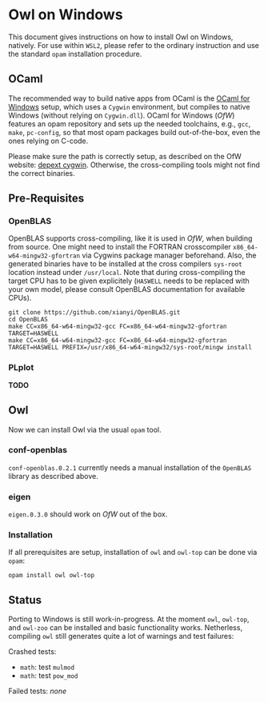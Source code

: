 # Owl on Windows

This document gives instructions on how to install Owl on Windows, natively. For use within `WSL2`, please refer to the ordinary instruction and use the standard `opam` installation procedure.

## OCaml

The recommended way to build native apps from OCaml is the [OCaml for Windows](https://fdopen.github.io/opam-repository-mingw/) setup, which uses a `Cygwin` environment, but compiles to native Windows (without relying on `Cygwin.dll`). OCaml for Windows (_OfW_) features an opam repository and sets up the needed toolchains, e.g., `gcc`, `make`, `pc-config`, so that most opam packages build out-of-the-box, even the ones relying on C-code.

Please make sure the path is correctly setup, as described on the OfW website: [depext cygwin](https://fdopen.github.io/opam-repository-mingw/depext-cygwin/). Otherwise, the cross-compiling tools might not find the correct binaries.

## Pre-Requisites

### OpenBLAS

OpenBLAS supports cross-compiling, like it is used in _OfW_, when building from source. One might need to install the FORTRAN crosscompiler `x86_64-w64-mingw32-gfortran` via Cygwins package manager beforehand. Also, the generated binaries have to be installed at the cross compilers `sys-root` location instead under `/usr/local`. Note that during cross-compiling the target CPU has to be given explicitely (`HASWELL` needs to be replaced with your own model, please consult OpenBLAS documentation for available CPUs).

```
git clone https://github.com/xianyi/OpenBLAS.git
cd OpenBLAS
make CC=x86_64-w64-mingw32-gcc FC=x86_64-w64-mingw32-gfortran TARGET=HASWELL
make CC=x86_64-w64-mingw32-gcc FC=x86_64-w64-mingw32-gfortran TARGET=HASWELL PREFIX=/usr/x86_64-w64-mingw32/sys-root/mingw install
```

### PLplot

__TODO__

## Owl

Now we can install Owl via the usual `opam` tool.

### conf-openblas

`conf-openblas.0.2.1` currently needs a manual installation of the `OpenBLAS` library as described above.

### eigen

`eigen.0.3.0` should work on _OfW_ out of the box.

### Installation

If all prerequisites are setup, installation of `owl` and `owl-top` can be done via `opam`:

```
opam install owl owl-top
```

## Status

Porting to Windows is still work-in-progress. At the moment `owl`, `owl-top`, and `owl-zoo` can be installed and basic functionality works. Netherless, compiling `owl` still generates quite a lot of warnings and test failures:

Crashed tests:
* `math`: test `mulmod`
* `math`: test `pow_mod`

Failed tests:
_none_


